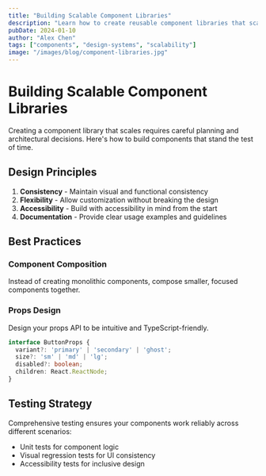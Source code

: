```yaml
---
title: "Building Scalable Component Libraries"
description: "Learn how to create reusable component libraries that scale across multiple projects and teams."
pubDate: 2024-01-10
author: "Alex Chen"
tags: ["components", "design-systems", "scalability"]
image: "/images/blog/component-libraries.jpg"
---
```


# Building Scalable Component Libraries

Creating a component library that scales requires careful planning and architectural decisions. Here's how to build components that stand the test of time.

## Design Principles

1. **Consistency** - Maintain visual and functional consistency
2. **Flexibility** - Allow customization without breaking the design
3. **Accessibility** - Build with accessibility in mind from the start
4. **Documentation** - Provide clear usage examples and guidelines

## Best Practices

### Component Composition
Instead of creating monolithic components, compose smaller, focused components together.

### Props Design
Design your props API to be intuitive and TypeScript-friendly.

```typescript
interface ButtonProps {
  variant?: 'primary' | 'secondary' | 'ghost';
  size?: 'sm' | 'md' | 'lg';
  disabled?: boolean;
  children: React.ReactNode;
}
```

## Testing Strategy

Comprehensive testing ensures your components work reliably across different scenarios:
- Unit tests for component logic
- Visual regression tests for UI consistency
- Accessibility tests for inclusive design
